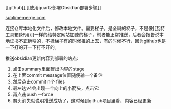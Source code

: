 [[github]],[[使用quartz部署Obsidian部署步骤]]

[sublimemerge.com](https://www.sublimemerge.com/)

连接仓库本地化文件后，修改本地文件。需要梯子，是全局的梯子，不是像[[瓦特工具箱(好用)]]一样的给特定网站加速的梯子，前者能正常推送，后者会报告说本地证书不正确啥的，不挂梯子有的时候推的上去，有的时候不行，因为github也是一下打的开一下打不开的。

推送obsidian更新内容到部署的站点:
1. 点击summary里面冒出内容的stage
2. 在上面commit message位置随便输一个备注
3. 然后点击commit n个 files
4. 最左边v4会出现一个向上的小箭头，点击它
5. 再点击push --force
6. 剪头消失就说明推送成功了，这时候到github项目里看，内容已经更新